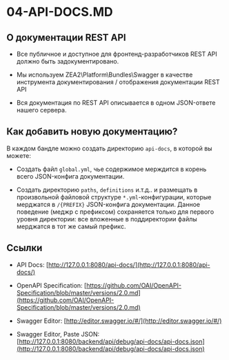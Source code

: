 04-API-DOCS.MD
==============

О документации REST API
-----------------------

- Все публичное и доступное для фронтенд-разработчиков REST API должно быть задокументировано.

- Мы используем ZEA2\Platform\Bundles\Swagger в качестве инструмента документирования / отображения документации REST API

- Вся документация по REST API описывается в одном JSON-ответе нашего сервера.

Как добавить новую документацию?
--------------------------------

В каждом бандле можно создать директорию `api-docs`, в которой вы можете:

- Создать файл `global.yml`, чье содержимое мерждится в корень всего JSON-конфига документации.

- Создать директорию `paths`, `definitions` и.т.д.. и размещать в произвольной файловой структуре `*.yml`-конфигурации, 
которые мерджатся в `/{PREFIX}` JSON-конфига документации. Данное поведение (меджр с префиксом) сохраняется только для
первого уровня директории: все вложенные в поддиректории файлы мерджатся в тот же самый префикс.

Ссылки
------

- API Docs: [http://127.0.0.1:8080/api-docs/](http://127.0.0.1:8080/api-docs/)

- OpenAPI Specification: [https://github.com/OAI/OpenAPI-Specification/blob/master/versions/2.0.md](https://github.com/OAI/OpenAPI-Specification/blob/master/versions/2.0.md)

- Swagger Editor: [http://editor.swagger.io/#/](http://editor.swagger.io/#/)

- Swagger Editor, Paste JSON: [http://127.0.0.1:8080/backend/api/debug/api-docs/api-docs.json](http://127.0.0.1:8080/backend/api/debug/api-docs/api-docs.json)